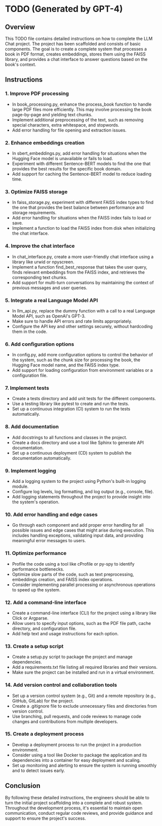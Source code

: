 # TODO (Generated by GPT-4)

## Overview
This TODO file contains detailed instructions on how to complete the LLM Chat project. The project has been scaffolded and consists of basic components. The goal is to create a complete system that processes a book in PDF format, creates embeddings, stores them using the FAISS library, and provides a chat interface to answer questions based on the book's context.

## Instructions
### 1. Improve PDF processing
- In book_processing.py, enhance the process_book function to handle large PDF files more efficiently. This may involve processing the book page-by-page and yielding text chunks.
- Implement additional preprocessing of the text, such as removing special characters, extra whitespace, and stopwords.
- Add error handling for file opening and extraction issues.
### 2. Enhance embeddings creation
- In sbert_embeddings.py, add error handling for situations when the Hugging Face model is unavailable or fails to load.
- Experiment with different Sentence-BERT models to find the one that provides the best results for the specific book domain.
- Add support for caching the Sentence-BERT model to reduce loading time.
### 3. Optimize FAISS storage
- In faiss_storage.py, experiment with different FAISS index types to find the one that provides the best balance between performance and storage requirements.
- Add error handling for situations when the FAISS index fails to load or save.
- Implement a function to load the FAISS index from disk when initializing the chat interface.
### 4. Improve the chat interface
- In chat_interface.py, create a more user-friendly chat interface using a library like urwid or npyscreen.
- Implement a function find_best_response that takes the user query, finds relevant embeddings from the FAISS index, and retrieves the corresponding text chunks.
- Add support for multi-turn conversations by maintaining the context of previous messages and user queries.
### 5. Integrate a real Language Model API
- In llm_api.py, replace the dummy function with a call to a real Language Model API, such as OpenAI's GPT-3.
- Make sure to handle API errors and rate limits appropriately.
- Configure the API key and other settings securely, without hardcoding them in the code.
### 6. Add configuration options
- In config.py, add more configuration options to control the behavior of the system, such as the chunk size for processing the book, the Hugging Face model name, and the FAISS index type.
- Add support for loading configuration from environment variables or a configuration file.
### 7. Implement tests
- Create a tests directory and add unit tests for the different components.
- Use a testing library like pytest to create and run the tests.
- Set up a continuous integration (CI) system to run the tests automatically.
### 8. Add documentation
- Add docstrings to all functions and classes in the project.
- Create a docs directory and use a tool like Sphinx to generate API documentation.
- Set up a continuous deployment (CD) system to publish the documentation automatically.
### 9. Implement logging
- Add a logging system to the project using Python's built-in logging module.
- Configure log levels, log formatting, and log output (e.g., console, file).
- Add logging statements throughout the project to provide insight into the system's operation.
### 10. Add error handling and edge cases
- Go through each component and add proper error handling for all possible issues and edge cases that might arise during execution. This includes handling exceptions, validating input data, and providing meaningful error messages to users.
### 11. Optimize performance
- Profile the code using a tool like cProfile or py-spy to identify performance bottlenecks.
- Optimize slow parts of the code, such as text preprocessing, embeddings creation, and FAISS index operations.
- Consider implementing parallel processing or asynchronous operations to speed up the system.
### 12. Add a command-line interface
- Create a command-line interface (CLI) for the project using a library like Click or Argparse.
- Allow users to specify input options, such as the PDF file path, cache directory, and configuration file.
- Add help text and usage instructions for each option.
### 13. Create a setup script
- Create a setup.py script to package the project and manage dependencies.
- Add a requirements.txt file listing all required libraries and their versions.
- Make sure the project can be installed and run in a virtual environment.

### 14. Add version control and collaboration tools
- Set up a version control system (e.g., Git) and a remote repository (e.g., GitHub, GitLab) for the project.
- Create a .gitignore file to exclude unnecessary files and directories from version control.
- Use branching, pull requests, and code reviews to manage code changes and contributions from multiple developers.
### 15. Create a deployment process
- Develop a deployment process to run the project in a production environment.
- Consider using a tool like Docker to package the application and its dependencies into a container for easy deployment and scaling.
- Set up monitoring and alerting to ensure the system is running smoothly and to detect issues early.

## Conclusion
By following these detailed instructions, the engineers should be able to turn the initial project scaffolding into a complete and robust system. Throughout the development process, it's essential to maintain open communication, conduct regular code reviews, and provide guidance and support to ensure the project's success.



